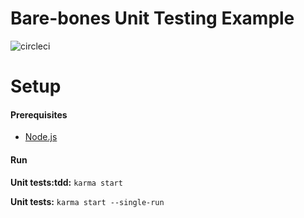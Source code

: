 Bare-bones Unit Testing Example
============

![circleci](https://circleci.com/gh/tborres/base-unit-testing.svg?style=shield&circle-token=:circle-token)

# Setup

#### Prerequisites

* [Node.js](https://nodejs.org/en/)

#### Run

**Unit tests:tdd:** `karma start`

**Unit tests:** `karma start --single-run`
